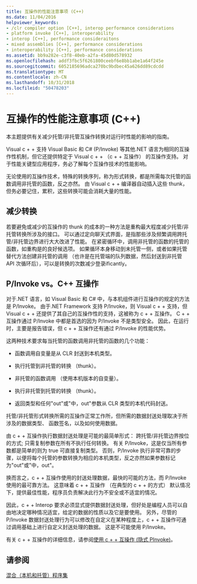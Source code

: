 ```yaml
---
title: 互操作的性能注意事项 (C++)
ms.date: 11/04/2016
helpviewer_keywords:
- /clr compiler option [C++], interop performance considerations
- platform invoke [C++], interoperability
- interop [C++], performance consideraitons
- mixed assemblies [C++], performance considerations
- interoperability [C++], performance considerations
ms.assetid: bb9a282e-c3f8-40eb-a2fa-45d80d578932
ms.openlocfilehash: addf3fbc5f6261800ceebf6e8bb1abe1a64f245e
ms.sourcegitcommit: 6052185696adca270bc9bdbec45a626dd89cdcdd
ms.translationtype: MT
ms.contentlocale: zh-CN
ms.lasthandoff: 10/31/2018
ms.locfileid: "50478203"
---
```

# <a name="performance-considerations-for-interop-c"></a>互操作的性能注意事项 (C++)

本主题提供有关减少托管/非托管互操作转换对运行时性能的影响的指南。

Visual c + + 支持 Visual Basic 和 C# (P/Invoke) 等其他.NET 语言为相同的互操作性机制，但它还提供特定于 Visual c + + （c + + 互操作） 的互操作支持。 对于性能关键型应用程序，务必了解每个互操作技术的性能影响。

无论使用的互操作技术，特殊的转换序列，称为形式转换，都是所需每次托管的函数调用非托管的函数，反之亦然。 由 Visual c + + 编译器自动插入这些 thunk，但务必要记住，累积，这些转换可能会消耗大量的性能。

## <a name="reducing-transitions"></a>减少转换

若要避免或减少的互操作的 thunk 的成本的一种方法是重构最大程度减少托管/非托管转换所涉及的接口。 可以通过定向聊天式界面，是指那些涉及频繁调用跨托管/非托管边界进行大大改进了性能。 在紧密循环中，调用非托管的函数的托管的函数，如重构是的良好候选项。 如果循环本身移动到未托管一侧，或者如果托管替代方法创建非托管的调用 （也许是在托管端的队列数据，然后封送到非托管 API 次循环后），可以是转换的次数减少登录ificantly。

## <a name="pinvoke-vs-c-interop"></a>P/Invoke vs。C++ 互操作

对于.NET 语言，如 Visual Basic 和 C# 中，与本机组件进行互操作的规定的方法是 P/Invoke。 由于.NET Framework 支持 P/Invoke，则 Visual c + + 支持，但 Visual c + + 还提供了其自己的互操作性的支持，这被称为 c + + 互操作。 C + + 互操作通过 P/Invoke 中都是首选的因为 P/Invoke 不是类型安全。 因此，在运行时，主要是报告错误，但 c + + 互操作还有通过 P/Invoke 的性能优势。

这两种技术要求每当托管的函数调用非托管的函数的几个功能：

- 函数调用自变量是从 CLR 封送到本机类型。

- 执行托管到非托管的转换 （thunk）。

- 非托管的函数调用 （使用本机版本的自变量）。

- 执行非托管到托管的转换 （thunk）。

- 返回类型和任何"out"或"中，out"参数从 CLR 类型的本机代码封送。

托管/非托管形式转换所需的互操作正常工作所，但所需的数据封送处理取决于所涉及的数据类型、 函数签名，以及如何使用数据。

由 c + + 互操作执行数据封送处理是可能的最简单形式： 跨托管/非托管边界按位的方式; 只需复制参数在所有不执行任何转换。 有关 P/Invoke，这是仅当所有参数都是简单的则为 true 可直接复制类型。 否则，P/Invoke 执行非常可靠的步骤，以便将每个托管的参数转换为相应的本机类型，反之亦然如果参数标记为"out"或"中，out"。

换而言之，c + + 互操作使用的封送处理数据，最快的可能的方法，而 P/Invoke 使用的最可靠方法。 这意味着 c + + 互操作 （在典型的 c + + 的方式） 默认情况下，提供最佳性能，程序员负责解决此行为不安全或不适宜的情况。

因此，c + + Interop 要求必须显式提供数据封送处理，但好处是编程人员可以自由地决定哪种情况适宜，给定的数据的性质以及它是要使用。 另外，尽管的 P/Invoke 数据封送处理行为可以修改在自定义在某种程度上，c + + 互操作可通过调用基础上进行自定义封送处理的数据。 这是不可能使用 P/Invoke。

有关 c + + 互操作的详细信息，请参阅[使用 c + + 互操作 (隐式 PInvoke)](../dotnet/using-cpp-interop-implicit-pinvoke.md)。

## <a name="see-also"></a>请参阅

[混合（本机和托管）程序集](../dotnet/mixed-native-and-managed-assemblies.md)